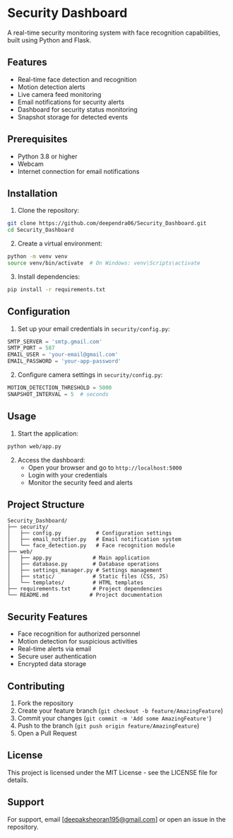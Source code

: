 # Security Dashboard

A real-time security monitoring system with face recognition capabilities, built using Python and Flask.

## Features

- Real-time face detection and recognition
- Motion detection alerts
- Live camera feed monitoring
- Email notifications for security alerts
- Dashboard for security status monitoring
- Snapshot storage for detected events

## Prerequisites

- Python 3.8 or higher
- Webcam
- Internet connection for email notifications

## Installation

1. Clone the repository:
```bash
git clone https://github.com/deependra06/Security_Dashboard.git
cd Security_Dashboard
```

2. Create a virtual environment:
```bash
python -m venv venv
source venv/bin/activate  # On Windows: venv\Scripts\activate
```

3. Install dependencies:
```bash
pip install -r requirements.txt
```

## Configuration

1. Set up your email credentials in `security/config.py`:
```python
SMTP_SERVER = 'smtp.gmail.com'
SMTP_PORT = 587
EMAIL_USER = 'your-email@gmail.com'
EMAIL_PASSWORD = 'your-app-password'
```

2. Configure camera settings in `security/config.py`:
```python
MOTION_DETECTION_THRESHOLD = 5000
SNAPSHOT_INTERVAL = 5  # seconds
```

## Usage

1. Start the application:
```bash
python web/app.py
```

2. Access the dashboard:
   - Open your browser and go to `http://localhost:5000`
   - Login with your credentials
   - Monitor the security feed and alerts

## Project Structure

```
Security_Dashboard/
├── security/
│   ├── config.py           # Configuration settings
│   ├── email_notifier.py   # Email notification system
│   └── face_detection.py   # Face recognition module
├── web/
│   ├── app.py             # Main application
│   ├── database.py        # Database operations
│   ├── settings_manager.py # Settings management
│   ├── static/            # Static files (CSS, JS)
│   └── templates/         # HTML templates
├── requirements.txt       # Project dependencies
└── README.md             # Project documentation
```

## Security Features

- Face recognition for authorized personnel
- Motion detection for suspicious activities
- Real-time alerts via email
- Secure user authentication
- Encrypted data storage

## Contributing

1. Fork the repository
2. Create your feature branch (`git checkout -b feature/AmazingFeature`)
3. Commit your changes (`git commit -m 'Add some AmazingFeature'`)
4. Push to the branch (`git push origin feature/AmazingFeature`)
5. Open a Pull Request

## License

This project is licensed under the MIT License - see the LICENSE file for details.

## Support

For support, email [deepaksheoran195@gmail.com] or open an issue in the repository. 
